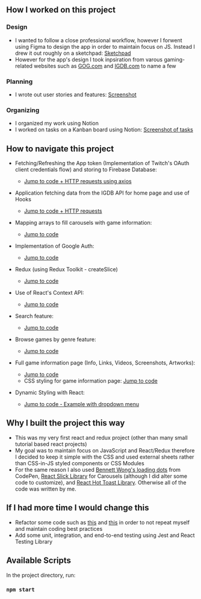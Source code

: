 ## How I worked on this project

### Design

* I wanted to follow a close professional workflow, however I forwent using Figma to design the app in order to maintain focus on JS. Instead I drew it out roughly on a sketchpad: [Sketchpad](https://raw.githubusercontent.com/rbhogal/game-save-app/main/screenshots/sketch-home-page.jpg) 
* However for the app's design I took inpsiration from varous gaming-related websites such as [GOG.com](https://www.gog.com/) and [IGDB.com](https://www.igdb.com/games/the-legend-of-zelda-breath-of-the-wild) to name a few

### Planning 
* I wrote out user stories and features: [Screenshot](https://raw.githubusercontent.com/rbhogal/game-save-app/main/screenshots/game-save-user-stories-features.png)

### Organizing
* I organized my work using Notion
* I worked on tasks on a Kanban board using Notion: [Screenshot of tasks](https://raw.githubusercontent.com/rbhogal/game-save-app/main/screenshots/game-save-kanban-board-tasks.png)

## How to navigate this project

* Fetching/Refreshing the App token (Implementation of Twitch's OAuth client credentials flow) and storing to Firebase Database: 
  * [Jump to code + HTTP requests using axios](src/app/getAppToken.js)
 
* Application fetching data from the IGDB API for home page and use of Hooks
  * [Jump to code + HTTP requests](src/components/Home.js)
  
* Mapping arrays to fill carousels with game information: 
  * [Jump to code](src/components/carousels/GamesHorizontalScroll.js)

* Implementation of Google Auth: 
  * [Jump to code](src/components/navbar/GoogleAuth.js)

* Redux (using Redux Toolkit - createSlice)
  * [Jump to code](src/features/user/userSlice.js)

* Use of React's Context API: 
  * [Jump to code](src/store/auth-context.js)
  
* Search feature: 
  * [Jump to code](src/components/navbar/searchbox/SearchBox.js)
  
* Browse games by genre feature: 
  * [Jump to code](src/components/GameListGenre.js)
  
* Full game information page (Info, Links, Videos, Screenshots, Artworks): 
  * [Jump to code](src/components/game/Game.js)
  * CSS styling for game information page: [Jump to code](src/components/game/Game.css)
  
* Dynamic Styling with React: 
  * [Jump to code - Example with dropdown menu](https://github.com/rbhogal/game-save-app/blob/692245f90cf8a7f1730671039f3dfaf96a0e937c/src/components/navbar/searchbox/SearchBox.js#L25)

## Why I built the project this way

* This was my very first react and redux project (other than many small tutorial based react projects)
* My goal was to maintain focus on JavaScript and React/Redux therefore I decided to keep it simple with the CSS and used external sheets rather than CSS-in-JS styled components or CSS Modules
* For the same reason I also used [Bennett Wong's loading dots](https://codepen.io/bennett/pen/GjRPdk) from CodePen, [React Slick Library](https://react-slick.neostack.com/) for Carousels (although I did alter some code to customize), and [React Hot Toast Library](https://react-hot-toast.com/). Otherwise all of the code was written by me. 

## If I had more time I would change this

* Refactor some code such as [this](https://github.com/rbhogal/game-save-app/blob/main/src/components/Home.js#L151) and [this](https://github.com/rbhogal/game-save-app/blob/692245f90cf8a7f1730671039f3dfaf96a0e937c/src/components/SavedGames.js#L57) in order to not repeat myself and maintain coding best practices
* Add some unit, integration, and end-to-end testing using Jest and React Testing Library

## Available Scripts

In the project directory, run:

### `npm start`
